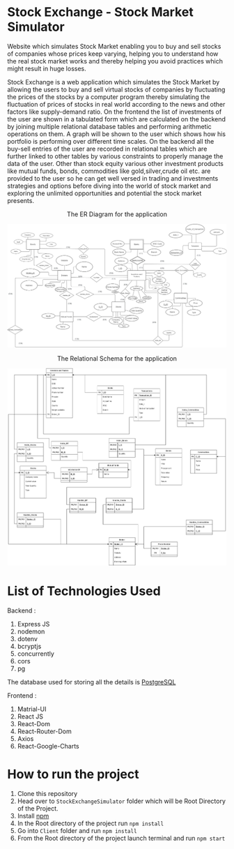 # Stock Exchange - Stock Market Simulator
Website which simulates Stock Market enabling you to buy and sell stocks of companies whose prices keep varying, helping you to understand how the real stock market works and thereby helping you avoid practices which might result in huge losses.

Stock Exchange is a web application which simulates the Stock Market by allowing the users to buy and sell virtual stocks of companies by fluctuating the prices of the stocks by a computer program thereby simulating the fluctuation of prices of stocks in real world according to the news and other factors like supply-demand ratio. On the frontend the list of investments of the user are shown in a tabulated form which are calculated on the backend by joining multiple relational database tables and performing arithmetic operations on them. A graph will be shown to the user which shows how his portfolio is performing over different time scales. On the backend all the buy-sell entries of the user are recorded in relational tables which are further linked to other tables by various constraints to properly manage the data of the user. Other than stock equity various other investment products like mutual funds, bonds, commodities like gold,silver,crude oil etc. are provided to the user so he can get well versed in trading and investments strategies and options before diving into the world of stock market and exploring the unlimited opportunities and potential the stock market presents.

<p align='center'> The ER Diagram for the application </p>

![](https://github.com/Abhishek-Aditya-bs/StockMarket-Simulator/blob/main/A2/Updated%20ER%20diagram.jpg)

<p align='center'> The Relational Schema for the application </p>

![](https://github.com/Abhishek-Aditya-bs/StockMarket-Simulator/blob/main/A2/Relational%20Schema.jpg)

# List of Technologies Used

Backend :
1. Express JS
2. nodemon
3. dotenv
4. bcryptjs
5. concurrently
6. cors
7. pg

The database used for storing all the details is [PostgreSQL](https://www.postgresql.org/)

Frontend :
1. Matrial-UI
2. React JS
3. React-Dom
4. React-Router-Dom
5. Axios
6. React-Google-Charts

# How to run the project

1. Clone this repository
2. Head over to `StockExchangeSimulator` folder which will be Root Directory of the Project.
3. Install [npm](https://nodejs.org/en/download/)
4. In the Root directory of the project run ```npm install```
5. Go into `Client` folder and run ```npm install```
6. From the Root directory of the project launch terminal and run ``npm start``

